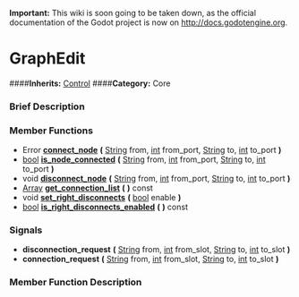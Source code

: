 **Important:** This wiki is soon going to be taken down, as the official documentation of the Godot project is now on http://docs.godotengine.org.

#  GraphEdit  
####**Inherits:** [Control](class_control)
####**Category:** Core

###  Brief Description  


###  Member Functions 
  * Error  **[connect&#95;node](#connect_node)**  **(** [String](class_string) from, [int](class_int) from_port, [String](class_string) to, [int](class_int) to_port  **)**
  * [bool](class_bool)  **[is&#95;node&#95;connected](#is_node_connected)**  **(** [String](class_string) from, [int](class_int) from_port, [String](class_string) to, [int](class_int) to_port  **)**
  * void  **[disconnect&#95;node](#disconnect_node)**  **(** [String](class_string) from, [int](class_int) from_port, [String](class_string) to, [int](class_int) to_port  **)**
  * [Array](class_array)  **[get&#95;connection&#95;list](#get_connection_list)**  **(** **)** const
  * void  **[set&#95;right&#95;disconnects](#set_right_disconnects)**  **(** [bool](class_bool) enable  **)**
  * [bool](class_bool)  **[is&#95;right&#95;disconnects&#95;enabled](#is_right_disconnects_enabled)**  **(** **)** const

###  Signals  
  *  **disconnection&#95;request**  **(** [String](class_string) from, [int](class_int) from_slot, [String](class_string) to, [int](class_int) to_slot  **)**
  *  **connection&#95;request**  **(** [String](class_string) from, [int](class_int) from_slot, [String](class_string) to, [int](class_int) to_slot  **)**

###  Member Function Description  
